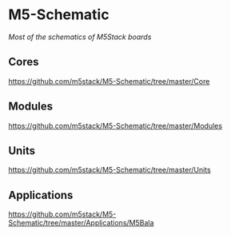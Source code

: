 # M5-Schematic

*Most of the schematics of M5Stack boards*

## Cores

https://github.com/m5stack/M5-Schematic/tree/master/Core

## Modules

https://github.com/m5stack/M5-Schematic/tree/master/Modules

## Units

https://github.com/m5stack/M5-Schematic/tree/master/Units

## Applications

https://github.com/m5stack/M5-Schematic/tree/master/Applications/M5Bala
